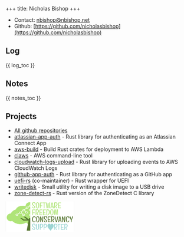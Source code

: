 +++
title: Nicholas Bishop
+++

* Contact: [nbishop@nbishop.net](mailto:nbishop@nbishop.net)
* Github: [https://github.com/nicholasbishop](https://github.com/nicholasbishop)

## Log

{{ log_toc }}

## Notes

{{ notes_toc }}

## Projects

* [All github repositories](https://github.com/nicholasbishop?tab=repositories)
* [atlassian-app-auth](https://github.com/nicholasbishop/atlassian-app-auth) - Rust library for authenticating as an Atlassian Connect App
* [aws-build](https://github.com/nicholasbishop/aws-build) - Build Rust crates for deployment to AWS Lambda
* [claws](https://github.com/nicholasbishop/claws) - AWS command-line tool
* [cloudwatch-logs-upload](https://github.com/nicholasbishop/cloudwatch-logs-upload) - Rust library for uploading events to AWS CloudWatch Logs
* [github-app-auth](https://github.com/nicholasbishop/github-app-auth) - Rust library for authenticating as a GitHub app
* [uefi-rs](https://github.com/rust-osdev/uefi-rs) (co-maintainer) - Rust wrapper for UEFI
* [writedisk](https://github.com/nicholasbishop/writedisk) - Small utility for writing a disk image to a USB drive
* [zone-detect-rs](https://github.com/nicholasbishop/zone-detect-rs) - Rust version of the ZoneDetect C library

<a href="https://sfconservancy.org/sustainer"><img id="sfc" src="sfc.png" title="Become a Conservancy Sustainer!"></img></a>
